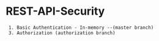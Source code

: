 # REST-API-Security
```
 1. Basic Authentication - In-memory --(master branch)
 3. Authorization (authorization branch)
```

